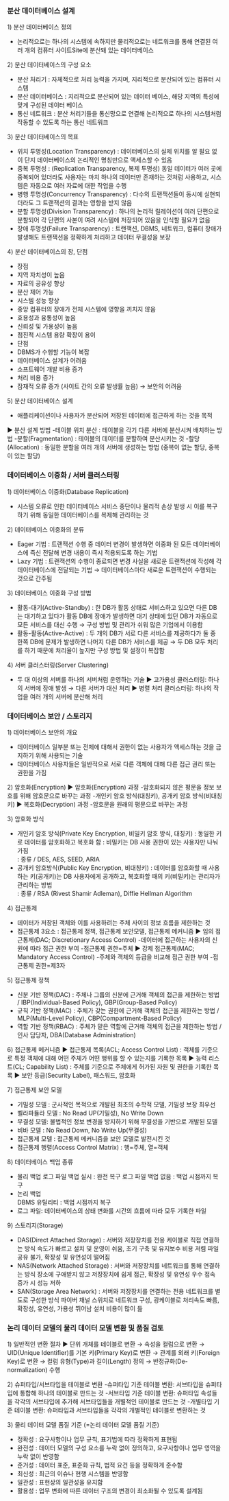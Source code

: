 <h3 id="분산-데이터베이스-설계">분산 데이터베이스 설계</h3>
<p>1) 분산 데이터베이스 정의</p>
<ul>
<li>논리적으로는 하나의 시스템에 속하지만 물리적으로는 네트워크를 통해 연결된 여러 개의 컴퓨터 사이트Site에 분산돼 있는 데이터베이스</li>
</ul>
<p>2) 분산 데이터베이스의 구성 요소</p>
<ul>
<li>분산 처리기 : 자체적으로 처리 능력을 가지며, 
지리적으로 분산되어 있는 컴퓨터 시스템</li>
<li>분산 데이터베이스 : 지리적으로 분산되어 있는 데이터 베이스, 
해당 지역의 특성에 맞게 구성된 데이터 베이스</li>
<li>통신 네트워크 : 분산 처리기들을 통신망으로 연결해 논리적으로 하나의 시스템처럼 작동할 수 있도록 하는 통신 네트워크</li>
</ul>
<p>3) 분산 데이터베이스의 목표 </p>
<ul>
<li>위치 투명성(Location Transparency) : 데이터베이스의 실제 위치를 알 필요 없이 단지 데이터베이스의 논리적인 명칭만으로 액세스할 수 있음</li>
<li>중복 투명성 : (Replication Transparency, 복제 투명성)    동일 데이터가 여러 곳에 중복되어 있더라도 사용자는 마치 하나의 데이터만 존재하는 것처럼 사용하고, 시스템은 자동으로 여러 자료에 대한 작업을 수행</li>
<li>병행 투명성(Concurrency Transparency) : 다수의 트랜잭션들이 동시에 실현되더라도 그 트랜잭션의 결과는 영향을 받지 않음</li>
<li>분할 투명성(Division Transparency) : 하나의 논리적 릴레이션이 여러 단편으로 분할되어 각 단편의 사본이 여려 시스템에 저장되어 있음을 인식할 필요가 없음</li>
<li>장애 투명성(Failure Transparency) : 트랜잭션, DBMS, 네트워크, 컴퓨터 장애가 발생해도 트랜잭션을 정확하게 처리하고 데이터 무결성을 보장</li>
</ul>
<p>4) 분산 데이터베이스의 장, 단점</p>
<ul>
<li>장점</li>
<li>지역 자치성이 높음</li>
<li>자료의 공유성 향상</li>
<li>분산 제어 가능</li>
<li>시스템 성능 향상</li>
<li>중앙 컴퓨터의 장애가 전체 시스템에 영향을 끼치지 않음</li>
<li>효용성과 융통성이 높음</li>
<li>신뢰성 및 가용성이 높음</li>
<li>점진적 시스템 용량 확장이 용이    </li>
<li>단점</li>
<li>DBMS가 수행할 기능이 복잡</li>
<li>데이터베이스 설계가 어려움</li>
<li>소프트웨어 개발 비용 증가</li>
<li>처리 비용 증가</li>
<li>잠재적 오류 증가 (사이트 간의 오류 발생률 높음) → 보안의 어려움</li>
</ul>
<p>5) 분산 데이터베이스 설계</p>
<ul>
<li>애플리케이션이나 사용자가 분산되어 저장된 데이터에 접근하게 하는 것을 목적</li>
</ul>
<p>▶ 분산 설계 방법
 -테이블 위치 분산 : 테이블을 각기 다른 서버에 분산시켜 배치하는 방법
 -분할(Fragmentation) : 테이블의 데이터를 분할하여 분산시키는 것
 -할당(Allocation) : 동일한 분할을 여러 개의 서버에 생성하는 방법
  (중복이 없는 할당, 중복이 있는 할당)</p>
<h3 id="데이터베이스-이중화--서버-클러스터링">데이터베이스 이중화 / 서버 클러스터링</h3>
<p>1) 데이터베이스 이중화(Database Replication)</p>
<ul>
<li>시스템 오류로 인한 데이터베이스 서비스 중단이나 물리적 손상 발생 시 이를 복구하기 위해 동일한 데이터베이스를 복제해 관리하는 것</li>
</ul>
<p>2) 데이터베이스 이중화의 분류</p>
<ul>
<li>Eager 기법 : 트랜잭션 수행 중 데이터 변경이 발생하면 이중화 된 모든 데이터베이스에 즉신 전달해 변경 내용이 즉시 적용되도록 하는 기법</li>
<li>Lazy 기법 : 트랜잭션의 수행이 종료되면 변경 사실을 새로운 트랜잭션에 작성해 각 데이터베이스에 전달되는 기법
→ 데이터베이스마다 새로운 트랜잭션이 수행되는 것으로 간주됨</li>
</ul>
<p>3) 데이터베이스 이중화 구성 방법</p>
<ul>
<li>활동-대기(Active-Standby) : 한 DB가 활동 상태로 서비스하고 있으면 다른 DB는 대기하고 있다가 활동 DB에 장애가 발생하면 대기 상태에 있던 DB가 자동으로 모든 서비스를 대신 수행
→ 구성 방법 및 관리가 쉬워 많은 기업에서 이용함</li>
<li>활동-활동(Active-Active) : 두 개의 DB가 서로 다른 서비스를 제공하다가 둘 중 한쪽 DB에 문제가 발생하면 나머지 다른 DB가 서비스를 제공
→ 두 DB 모두 처리를 하기 때문에 처리율이 높지만 구성 방법 및 설정이 복잡함</li>
</ul>
<p>4) 서버 클러스터링(Server Clustering)</p>
<ul>
<li>두 대 이상의 서버를 하나의 서버처럼 운영하는 기술
▶ 고가용성 클러스터링: 하나의 서버에 장애 발생 → 다른 서버가 대신 처리
▶ 병렬 처리 클러스터링: 하나의 작업을 여러 개의 서버에 분산해 처리</li>
</ul>
<h3 id="데이터베이스-보안--스토리지">데이터베이스 보안 / 스토리지</h3>
<p>1) 데이터베이스 보안의 개요</p>
<ul>
<li>데이터베이스 일부분 또는 전체에 대해서 권한이 없는 사용자가 액세스하는 것을 금지하기 위해 사용되는 기술</li>
<li>데이터베이스 사용자들은 일반적으로 서로 다른 객체에 대해 다른 접근 권리 또는 권한을 가짐</li>
</ul>
<p>2) 암호화(Encryption)
▶ 암호화(Encryption) 과정
 -암호화되지 않은 평문을 정보 보호를 위해 암호문으로 바꾸는 과정
 -개인키 암호 방식(대칭키), 공개키 암호 방식(비대칭키)
▶ 복호화(Decryption) 과정
 -암호문을 원래의 평문으로 바꾸는 과정</p>
<p>3) 암호화 방식</p>
<ul>
<li>개인키 암호 방식(Private Key Encryption, 비밀키 암호 방식, 대칭키)
: 동일한 키로 데이터를 암호화하고 복호화 함
: 비밀키는 DB 사용 권한이 있는 사용자만 나눠 가짐<br />: 종류 / DES, AES, SEED, ARIA</li>
<li>공개키 암호방식(Public Key Encryption, 비대칭키)
: 데이터를 암호화할 때 사용하는 키(공개키)는 DB 사용자에게 공개하고, 복호화할 때의 키(비밀키)는 관리자가 관리하는 방법<br />: 종류 / RSA (Rivest Shamir Adleman), Diffie Hellman Algorithm</li>
</ul>
<p>4) 접근통제</p>
<ul>
<li>데이터가 저장된 객체와 이를 사용하려는 주체 사이의 정보 흐름을 제한하는 것</li>
<li>접근통제 3요소 : 접근통제 정책, 접근통제 보안모델, 접근통제 메커니즘
▶ 임의 접근통제(DAC; Discretionary Access Control)
-데이터에 접근하는 사용자의 신원에 따라 접근 권한 부여
-접근통제 권한=주체
▶ 강제 접근통제(MAC; Mandatory Access Control)
-주체와 객체의 등급을 비교해 접근 권한 부여
-접근통제 권한=제3자</li>
</ul>
<p>5) 접근통제 정책</p>
<ul>
<li>신분 기반 정책(DAC) : 주체나 그룹의 신분에 근거해 객체의 접근을 제한하는 방법 / IBP(Individual-Based Policy), GBP(Group-Based Policy)</li>
<li>규칙 기반 정책(MAC) : 주체가 갖는 권한에 근거해 객체의 접근을 제한하는 방법 / MLP(Multi-Level Policy), CBP(Compartment-Based Policy)</li>
<li>역할 기반 정책(RBAC) : 주체가 맡은 역할에 근거해 객체의 접근을 제한하는 방법 / 인사 담당자, DBA(Database Administration)</li>
</ul>
<p>6) 접근통제 메커니즘
▶ 접근통제 목록(ACL; Access Control List) : 객체를 기준으로 특정 객체에 대해 어떤 주체가 어떤 행위를 할 수 있는지를 기록한 목록 
▶ 능력 리스트(CL; Capability List) : 주체를 기준으로 주체에게 허가된 자원 및 권한을 기록한 목록
▶ 보안 등급(Security Label), 패스워드, 암호화</p>
<p>7) 접근통제 보안 모델</p>
<ul>
<li>기밀성 모델 : 군사적인 목적으로 개발된 최초의 수학적 모델, 기밀성 보장 최우선 </li>
<li>벨라파듈라 모델 : No Read UP(기밀성), No Write Down</li>
<li>무결성 모델: 불법적인 정보 변경을 방지하기 위해 무결성을 기반으로 개발된 모델</li>
<li>비바 모델 : No Read Down, No Write Up(무결성)</li>
<li>접근통제 모델 : 접근통제 메커니즘을 보안 모델로 발전시킨 것</li>
<li>접근통제 행렬(Access Control Matrix) : 행=주체, 열=객체</li>
</ul>
<p>8) 데이터베이스 백업 종류</p>
<ul>
<li>물리 백업
로그 파일 백업 실시    : 완전 복구
로그 파일 백업 없음    : 백업 시점까지 복구</li>
<li>논리 백업<br />DBMS 유틸리티 : 백업 시점까지 복구    </li>
<li>로그 파일: 데이터베이스의 상태 변화를 시간의 흐름에 따라 모두 기록한 파일</li>
</ul>
<p>9) 스토리지(Storage)</p>
<ul>
<li>DAS(Direct Attached Storage) : 서버와 저장장치를 전용 케이블로 직접 연결하는 방식    속도가 빠르고 설치 및 운영이 쉬움, 초기 구축 및 유지보수 비용 저렴    파일 공유 불가, 확장성 및 유연성이 떨어짐</li>
<li>NAS(Network Attached Storage) : 서버와 저장장치를 네트워크를 통해 연결하는 방식    장소에 구애받지 않고 저장장치에 쉽게 접근, 확장성 및 유연성 우수    접속 증가 시 성능 저하</li>
<li>SAN(Storage Area Network) : 서버와 저장장치를 연결하는 전용 네트워크를 별도로 구성한 방식    파이버 채널 스위치로 네트워크 구성, 광케이블로 처리속도 빠름, 확장성, 유연성, 가용성 뛰어남    설치 비용이 많이 듦</li>
</ul>
<h3 id="논리-데이터-모델의-물리-데이터-모델-변환-및-품질-검토">논리 데이터 모델의 물리 데이터 모델 변환 및 품질 검토</h3>
<p>1) 일반적인 변환 절차
▶ 단위 개체를 테이블로 변환 → 속성을 컬럼으로 변환 → UID(Unique Identifier)를 기본 키(Primary Key)로 변환 → 관계를 외래 키(Foreign Key)로 변환 → 컬럼 유형(Type)과 길이(Length) 정의 → 반정규화(De-normalization) 수행</p>
<p>2) 슈퍼타입/서브타입을 테이블로 변환
-슈퍼타입 기준 테이블 변환: 서브타입을 슈퍼타입에 통합해 하나의 테이블로 만드는 것
-서브타입 기준 테이블 변환: 슈퍼타입 속성들을 각각의 서브타입에 추가해 서브타입들을 개별적인 테이블로 만드는 것
-개별타입 기준 테이블 변환: 슈퍼타입과 서브타입들을 각각의 개별적인 테이블로 변환하는 것</p>
<p>3) 물리 데이터 모델 품질 기준 (=논리 데이터 모델 품질 기준)</p>
<ul>
<li>정확성 : 요구사항이나 업무 규칙, 표기법에 따라 정확하게 표현됨</li>
<li>완전성 : 데이터 모델의 구성 요소를 누락 없이 정의하고, 요구사항이나 업무 영역을 누락 없이 반영함</li>
<li>준거성 : 데이터 표준, 표준화 규칙, 법적 요건 등을 정확하게 준수함</li>
<li>최신성 : 최근의 이슈나 현행 시스템을 반영함</li>
<li>일관성 : 표현상의 일관성을 유지함</li>
<li>활용성 : 업무 변화에 따른 데이터 구조의 변경이 최소화될 수 있도록 설계됨</li>
</ul>